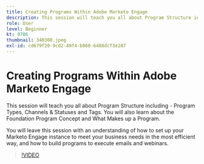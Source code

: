 ```yaml
---
title: Creating Programs Within Adobe Marketo Engage
description: This session will teach you all about Program Structure including - Program Types, Channels & Statuses and Tags.
role: User
level: Beginner
kt: 9706
thumbnail: 340308.jpeg
exl-id: cd679f20-9cd2-49f4-b060-6488dcf3e287
---
```

# Creating Programs Within Adobe Marketo Engage

This session will teach you all about Program Structure including - Program Types, Channels & Statuses and Tags. You will also learn about the Foundation Program Concept and What Makes up a Program.

You will leave this session with an understanding of how to set up your Marketo Engage instance to meet your business needs in the most efficient way, and how to build programs to execute emails and webinars.

>[!VIDEO](https://video.tv.adobe.com/v/340308/?quality=12&learn=on)
